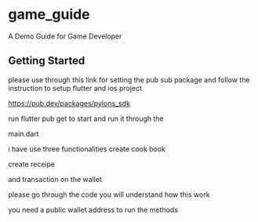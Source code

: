 # game_guide

A Demo Guide for Game Developer

## Getting Started


please use through this link for setting the pub sub package and follow the instruction to setup flutter and ios project

https://pub.dev/packages/pylons_sdk



run  flutter pub get to start and run it through the 

main.dart

i have use three functionalities create cook book

create receipe 

and transaction on the wallet

please go through the code you will understand how this work

you need a public wallet address to run the methods